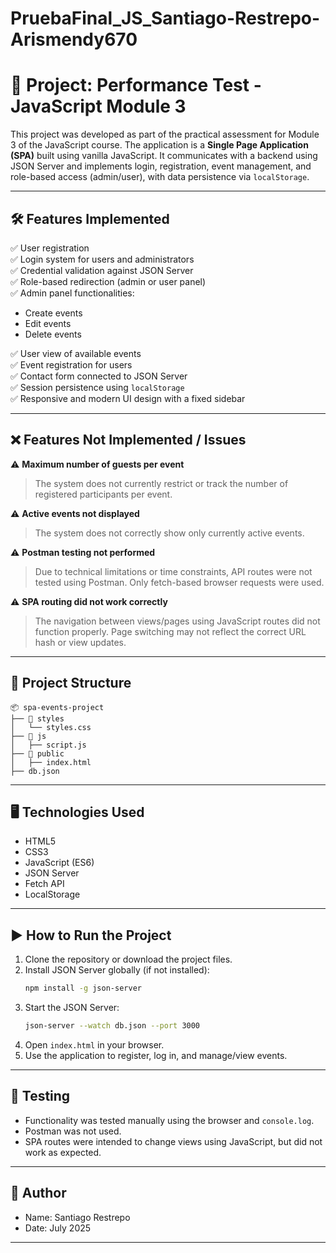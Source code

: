 # PruebaFinal_JS_Santiago-Restrepo-Arismendy670

# 📘 Project: Performance Test - JavaScript Module 3

This project was developed as part of the practical assessment for Module 3 of the JavaScript course. The application is a **Single Page Application (SPA)** built using vanilla JavaScript. It communicates with a backend using JSON Server and implements login, registration, event management, and role-based access (admin/user), with data persistence via `localStorage`.

---

## 🛠️ Features Implemented

✅ User registration  
✅ Login system for users and administrators  
✅ Credential validation against JSON Server  
✅ Role-based redirection (admin or user panel)  
✅ Admin panel functionalities:
- Create events  
- Edit events  
- Delete events  

✅ User view of available events  
✅ Event registration for users  
✅ Contact form connected to JSON Server  
✅ Session persistence using `localStorage`  
✅ Responsive and modern UI design with a fixed sidebar  

---

## ❌ Features Not Implemented / Issues

⚠️ **Maximum number of guests per event**  
> The system does not currently restrict or track the number of registered participants per event.

⚠️ **Active events not displayed**  
> The system does not correctly show only currently active events.

⚠️ **Postman testing not performed**  
> Due to technical limitations or time constraints, API routes were not tested using Postman. Only fetch-based browser requests were used.

⚠️ **SPA routing did not work correctly**  
> The navigation between views/pages using JavaScript routes did not function properly. Page switching may not reflect the correct URL hash or view updates.

---

## 📁 Project Structure

```
📦 spa-events-project
├── 📁 styles
│   └── styles.css
├── 📁 js
│   ├── script.js
├── 📁 public
│   ├── index.html
├── db.json
```

---

## 🖥️ Technologies Used

- HTML5  
- CSS3  
- JavaScript (ES6)  
- JSON Server  
- Fetch API  
- LocalStorage  

---

## ▶️ How to Run the Project

1. Clone the repository or download the project files.
2. Install JSON Server globally (if not installed):
   ```bash
   npm install -g json-server
   ```
3. Start the JSON Server:
   ```bash
   json-server --watch db.json --port 3000
   ```
4. Open `index.html` in your browser.
5. Use the application to register, log in, and manage/view events.

---

## 🧪 Testing

- Functionality was tested manually using the browser and `console.log`.
- Postman was not used.
- SPA routes were intended to change views using JavaScript, but did not work as expected.

---

## 👤 Author

- Name: Santiago Restrepo  
- Date: July 2025

---